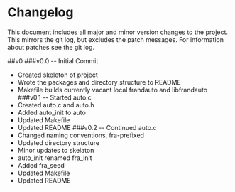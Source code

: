 # Changelog
This document includes all major and minor version changes to the project.
This mirrors the git log, but excludes the patch messages.  For information about patches see the git log.

##v0
###v0.0 -- Initial Commit
  * Created skeleton of project
  * Wrote the packages and directory structure to README
  * Makefile builds currently vacant local frandauto and libfrandauto
###v0.1 -- Started auto.c
  * Created auto.c and auto.h
  * Added auto\_init to auto
  * Updated Makefile
  * Updated README
###v0.2 -- Continued auto.c
  * Changed naming conventions, fra-prefixed  
  * Updated directory structure
  * Minor updates to skelaton
  * auto\_init renamed fra\_init
  * Added fra\_seed
  * Updated Makefile
  * Updated README

<!-- vim : set ts=2 sw=2 et syn=markdown : -->
